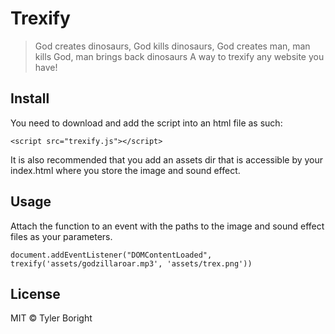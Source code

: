 # Trexify
> God creates dinosaurs, God kills dinosaurs, God creates man, man kills God, man brings back dinosaurs
> A way to trexify any website you have!

## Install
You need to download and add the script into an html file as such:
```
<script src="trexify.js"></script>
```

It is also recommended that you add an assets dir that is accessible by your index.html where you store the image and sound effect.

## Usage
Attach the function to an event with the paths to the image and sound effect files as your parameters.
```
document.addEventListener("DOMContentLoaded", trexify('assets/godzillaroar.mp3', 'assets/trex.png'))
```

## License

MIT © Tyler Boright
